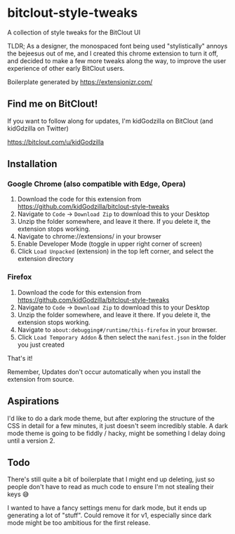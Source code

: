 # bitclout-style-tweaks

A collection of style tweaks for the BitClout UI

TLDR; As a designer, the monospaced font being used "stylistically" annoys the bejeesus out of me, and I created this chrome extension to turn it off, and decided to make a few more tweaks along the way, to improve the user experience of other early BitClout users.

Boilerplate generated by https://extensionizr.com/


## Find me on BitClout!

If you want to follow along for updates, I'm kidGodzilla on BitClout (and kidGdzilla on Twitter)

https://bitclout.com/u/kidGodzilla


## Installation

### Google Chrome (also compatible with Edge, Opera)

1. Download the code for this extension from https://github.com/kidGodzilla/bitclout-style-tweaks
2. Navigate to `Code` → `Download Zip` to download this to your Desktop
3. Unzip the folder somewhere, and leave it there. If you delete it, the extension stops working.
4. Navigate to chrome://extensions/ in your browser
5. Enable Developer Mode (toggle in upper right corner of screen)
6. Click `Load Unpacked` (extension) in the top left corner, and select the extension directory


### Firefox

1. Download the code for this extension from https://github.com/kidGodzilla/bitclout-style-tweaks
2. Navigate to `Code` → `Download Zip` to download this to your Desktop
3. Unzip the folder somewhere, and leave it there. If you delete it, the extension stops working.
4. Navigate to `about:debugging#/runtime/this-firefox` in your browser. 
5. Click `Load Temporary Addon` & then select the `manifest.json` in the folder you just created


That's it! 

Remember, Updates don't occur automatically when you install the extension from source.



## Aspirations

I'd like to do a dark mode theme, but after exploring the structure of the CSS in detail for a few minutes, it just doesn't seem incredibly stable. A dark mode theme is going to be fiddly / hacky, might be something I delay doing until a version 2.


## Todo

There's still quite a bit of boilerplate that I might end up deleting, just so people don't have to read as much code to ensure I'm not stealing their keys 😅 

I wanted to have a fancy settings menu for dark mode, but it ends up generating a lot of "stuff". Could remove it for v1, especially since dark mode might be too ambitious for the first release.


